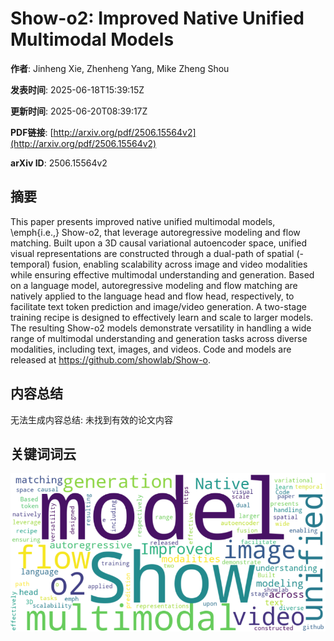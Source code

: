 # Show-o2: Improved Native Unified Multimodal Models

**作者**: Jinheng Xie, Zhenheng Yang, Mike Zheng Shou

**发表时间**: 2025-06-18T15:39:15Z

**更新时间**: 2025-06-20T08:39:17Z

**PDF链接**: [http://arxiv.org/pdf/2506.15564v2](http://arxiv.org/pdf/2506.15564v2)

**arXiv ID**: 2506.15564v2

## 摘要

This paper presents improved native unified multimodal models, \emph{i.e.,}
Show-o2, that leverage autoregressive modeling and flow matching. Built upon a
3D causal variational autoencoder space, unified visual representations are
constructed through a dual-path of spatial (-temporal) fusion, enabling
scalability across image and video modalities while ensuring effective
multimodal understanding and generation. Based on a language model,
autoregressive modeling and flow matching are natively applied to the language
head and flow head, respectively, to facilitate text token prediction and
image/video generation. A two-stage training recipe is designed to effectively
learn and scale to larger models. The resulting Show-o2 models demonstrate
versatility in handling a wide range of multimodal understanding and generation
tasks across diverse modalities, including text, images, and videos. Code and
models are released at https://github.com/showlab/Show-o.

## 内容总结

无法生成内容总结: 未找到有效的论文内容

## 关键词词云

![论文关键词词云](https://github.com/liubc-ai/arxiv_papers/raw/main/arxiv_papers/images/2506.15564v2_wordcloud.png)
